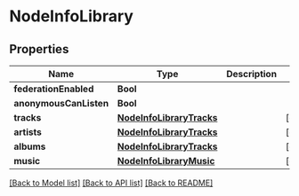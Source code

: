 # NodeInfoLibrary

## Properties
Name | Type | Description | Notes
------------ | ------------- | ------------- | -------------
**federationEnabled** | **Bool** |  | 
**anonymousCanListen** | **Bool** |  | 
**tracks** | [**NodeInfoLibraryTracks**](NodeInfoLibraryTracks.md) |  | [optional] 
**artists** | [**NodeInfoLibraryTracks**](NodeInfoLibraryTracks.md) |  | [optional] 
**albums** | [**NodeInfoLibraryTracks**](NodeInfoLibraryTracks.md) |  | [optional] 
**music** | [**NodeInfoLibraryMusic**](NodeInfoLibraryMusic.md) |  | [optional] 

[[Back to Model list]](../README.md#documentation-for-models) [[Back to API list]](../README.md#documentation-for-api-endpoints) [[Back to README]](../README.md)


